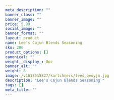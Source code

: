 ```yaml
---
meta_description: ""
banner_class: ""
banner_image: ""
price: 5.99
social_image: ""
banner_format: ""
layout: product
name: Lee's Cajun Blends Seasoning
sku: 206
product_options: []
canonical: ""
weight__display_: 8oz
banner_alt: ""
weight: 8
image: /v1618518827/kartchners/lees_oeoyjn.jpg
description: "Lee's Cajun Blends Seasoning "
tags: []
meta_title: ""
---
```

